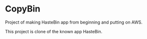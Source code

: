 # CopyBin
Project of making HasteBin app from beginning and putting on AWS.


This project is clone of the known app HasteBin.